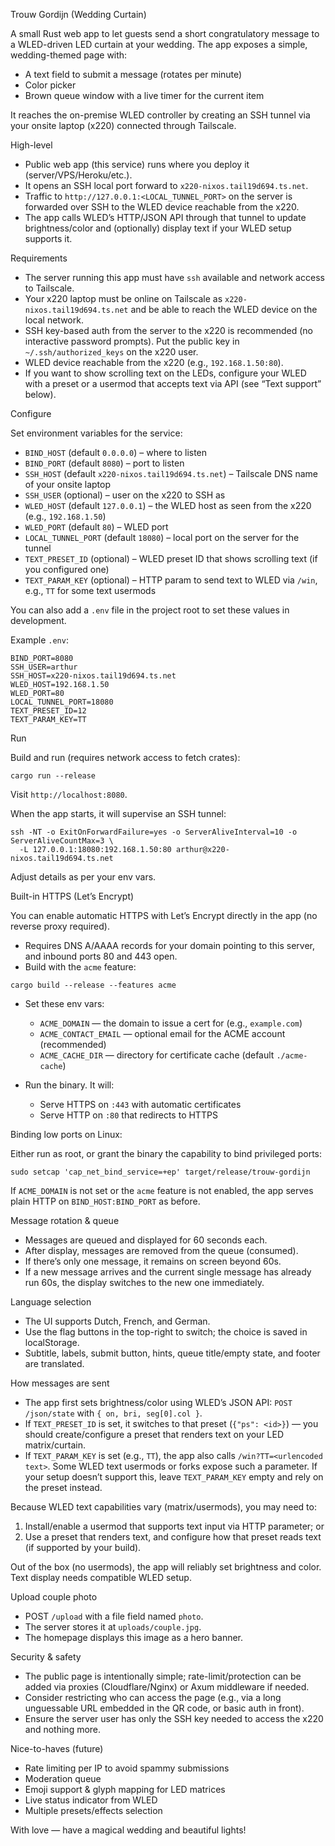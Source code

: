 Trouw Gordijn (Wedding Curtain)

A small Rust web app to let guests send a short congratulatory message to a WLED-driven LED curtain at your wedding. The app exposes a simple, wedding-themed page with:

- A text field to submit a message (rotates per minute)
- Color picker
- Brown queue window with a live timer for the current item

It reaches the on-premise WLED controller by creating an SSH tunnel via your onsite laptop (x220) connected through Tailscale.

High-level

- Public web app (this service) runs where you deploy it (server/VPS/Heroku/etc.).
- It opens an SSH local port forward to `x220-nixos.tail19d694.ts.net`.
- Traffic to `http://127.0.0.1:<LOCAL_TUNNEL_PORT>` on the server is forwarded over SSH to the WLED device reachable from the x220.
- The app calls WLED’s HTTP/JSON API through that tunnel to update brightness/color and (optionally) display text if your WLED setup supports it.

Requirements

- The server running this app must have `ssh` available and network access to Tailscale.
- Your x220 laptop must be online on Tailscale as `x220-nixos.tail19d694.ts.net` and be able to reach the WLED device on the local network.
- SSH key-based auth from the server to the x220 is recommended (no interactive password prompts). Put the public key in `~/.ssh/authorized_keys` on the x220 user.
- WLED device reachable from the x220 (e.g., `192.168.1.50:80`).
- If you want to show scrolling text on the LEDs, configure your WLED with a preset or a usermod that accepts text via API (see “Text support” below).

Configure

Set environment variables for the service:

- `BIND_HOST` (default `0.0.0.0`) – where to listen
- `BIND_PORT` (default `8080`) – port to listen
- `SSH_HOST` (default `x220-nixos.tail19d694.ts.net`) – Tailscale DNS name of your onsite laptop
- `SSH_USER` (optional) – user on the x220 to SSH as
- `WLED_HOST` (default `127.0.0.1`) – the WLED host as seen from the x220 (e.g., `192.168.1.50`)
- `WLED_PORT` (default `80`) – WLED port
- `LOCAL_TUNNEL_PORT` (default `18080`) – local port on the server for the tunnel
- `TEXT_PRESET_ID` (optional) – WLED preset ID that shows scrolling text (if you configured one)
- `TEXT_PARAM_KEY` (optional) – HTTP param to send text to WLED via `/win`, e.g., `TT` for some text usermods

You can also add a `.env` file in the project root to set these values in development.

Example `.env`:

```
BIND_PORT=8080
SSH_USER=arthur
SSH_HOST=x220-nixos.tail19d694.ts.net
WLED_HOST=192.168.1.50
WLED_PORT=80
LOCAL_TUNNEL_PORT=18080
TEXT_PRESET_ID=12
TEXT_PARAM_KEY=TT
```

Run

Build and run (requires network access to fetch crates):

```
cargo run --release
```

Visit `http://localhost:8080`.

When the app starts, it will supervise an SSH tunnel:

```
ssh -NT -o ExitOnForwardFailure=yes -o ServerAliveInterval=10 -o ServerAliveCountMax=3 \
  -L 127.0.0.1:18080:192.168.1.50:80 arthur@x220-nixos.tail19d694.ts.net
```

Adjust details as per your env vars.

Built-in HTTPS (Let’s Encrypt)

You can enable automatic HTTPS with Let’s Encrypt directly in the app (no reverse proxy required).

- Requires DNS A/AAAA records for your domain pointing to this server, and inbound ports 80 and 443 open.
- Build with the `acme` feature:

```
cargo build --release --features acme
```

- Set these env vars:
  - `ACME_DOMAIN` — the domain to issue a cert for (e.g., `example.com`)
  - `ACME_CONTACT_EMAIL` — optional email for the ACME account (recommended)
  - `ACME_CACHE_DIR` — directory for certificate cache (default `./acme-cache`)

- Run the binary. It will:
  - Serve HTTPS on `:443` with automatic certificates
  - Serve HTTP on `:80` that redirects to HTTPS

Binding low ports on Linux:

Either run as root, or grant the binary the capability to bind privileged ports:

```
sudo setcap 'cap_net_bind_service=+ep' target/release/trouw-gordijn
```

If `ACME_DOMAIN` is not set or the `acme` feature is not enabled, the app serves plain HTTP on `BIND_HOST:BIND_PORT` as before.

Message rotation & queue

- Messages are queued and displayed for 60 seconds each.
- After display, messages are removed from the queue (consumed).
- If there’s only one message, it remains on screen beyond 60s.
- If a new message arrives and the current single message has already run 60s, the display switches to the new one immediately.

Language selection

- The UI supports Dutch, French, and German.
- Use the flag buttons in the top-right to switch; the choice is saved in localStorage.
- Subtitle, labels, submit button, hints, queue title/empty state, and footer are translated.

How messages are sent

- The app first sets brightness/color using WLED’s JSON API: `POST /json/state` with `{ on, bri, seg[0].col }`.
- If `TEXT_PRESET_ID` is set, it switches to that preset (`{"ps": <id>}`) — you should create/configure a preset that renders text on your LED matrix/curtain.
- If `TEXT_PARAM_KEY` is set (e.g., `TT`), the app also calls `/win?TT=<urlencoded text>`. Some WLED text usermods or forks expose such a parameter. If your setup doesn’t support this, leave `TEXT_PARAM_KEY` empty and rely on the preset instead.

Because WLED text capabilities vary (matrix/usermods), you may need to:

1) Install/enable a usermod that supports text input via HTTP parameter; or
2) Use a preset that renders text, and configure how that preset reads text (if supported by your build).

Out of the box (no usermods), the app will reliably set brightness and color. Text display needs compatible WLED setup.

Upload couple photo

- POST `/upload` with a file field named `photo`.
- The server stores it at `uploads/couple.jpg`.
- The homepage displays this image as a hero banner.

Security & safety

- The public page is intentionally simple; rate-limit/protection can be added via proxies (Cloudflare/Nginx) or Axum middleware if needed.
- Consider restricting who can access the page (e.g., via a long unguessable URL embedded in the QR code, or basic auth in front).
- Ensure the server user has only the SSH key needed to access the x220 and nothing more.

Nice-to-haves (future)

- Rate limiting per IP to avoid spammy submissions
- Moderation queue
- Emoji support & glyph mapping for LED matrices
- Live status indicator from WLED
- Multiple presets/effects selection

With love — have a magical wedding and beautiful lights!
